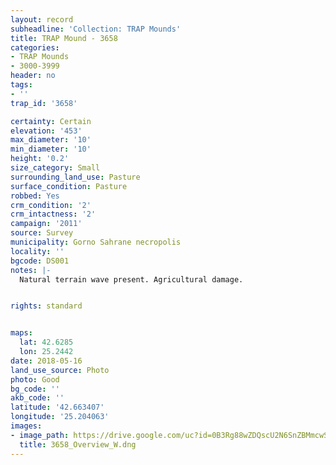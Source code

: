```yaml
---
layout: record
subheadline: 'Collection: TRAP Mounds'
title: TRAP Mound - 3658
categories:
- TRAP Mounds
- 3000-3999
header: no
tags:
- ''
trap_id: '3658'

certainty: Certain
elevation: '453'
max_diameter: '10'
min_diameter: '10'
height: '0.2'
size_category: Small
surrounding_land_use: Pasture
surface_condition: Pasture
robbed: Yes
crm_condition: '2'
crm_intactness: '2'
campaign: '2011'
source: Survey
municipality: Gorno Sahrane necropolis
locality: ''
bgcode: DS001
notes: |-
  Natural terrain wave present. Agricultural damage.


rights: standard


maps:
  lat: 42.6285
  lon: 25.2442
date: 2018-05-16
land_use_source: Photo
photo: Good
bg_code: ''
akb_code: ''
latitude: '42.663407'
longitude: '25.204063'
images:
- image_path: https://drive.google.com/uc?id=0B3Rg88wZDQscU2N6SnZBMmcwSTQ
  title: 3658_Overview_W.dng
---
```

